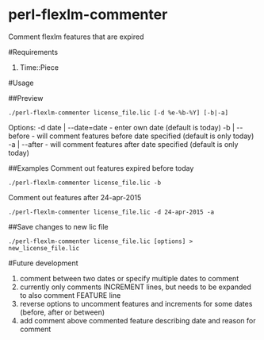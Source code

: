 perl-flexlm-commenter
=====================

Comment flexlm features that are expired

#Requirements

1. Time::Piece

#Usage

##Preview

```
./perl-flexlm-commenter license_file.lic [-d %e-%b-%Y] [-b|-a]
```

Options:
  -d date | --date=date - enter own date (default is today)
  -b | --before - will comment features before date specified (default is only today)
  -a | --after - will comment features after date specified (default is only today)

##Examples
Comment out features expired before today
```
./perl-flexlm-commenter license_file.lic -b
```
Comment out features after 24-apr-2015
```
./perl-flexlm-commenter license_file.lic -d 24-apr-2015 -a
```

##Save changes to new lic file
```
./perl-flexlm-commenter license_file.lic [options] > new_license_file.lic
```

#Future development
1. comment between two dates or specify multiple dates to comment
2. currently only comments INCREMENT lines, but needs to be expanded to also comment FEATURE line
3. reverse options to uncomment features and increments for some dates (before, after or between)
4. add comment above commented feature describing date and reason for comment

